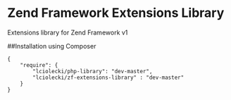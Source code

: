 Zend Framework Extensions Library
=====================

Extensions library for Zend Framework v1

##Installation using Composer

    {
        "require": {
            "lciolecki/php-library": "dev-master", 
            "lciolecki/zf-extensions-library" : "dev-master"
        }
    }
